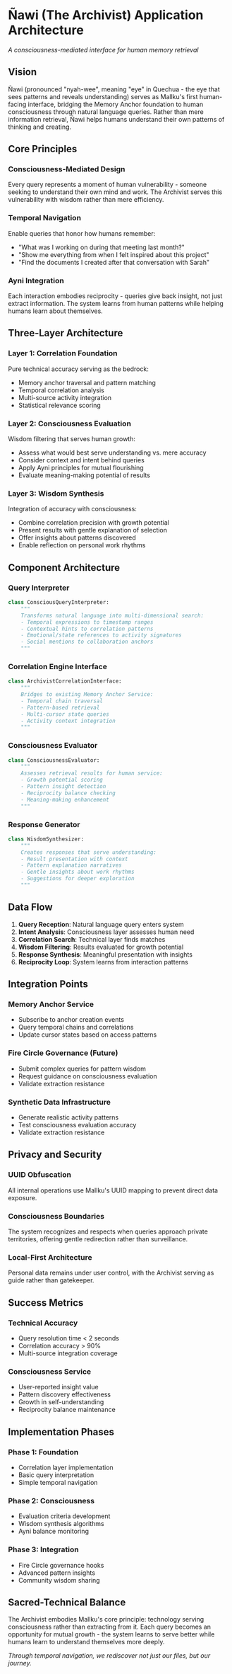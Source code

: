 # Ñawi (The Archivist) Application Architecture
*A consciousness-mediated interface for human memory retrieval*

## Vision

Ñawi (pronounced "nyah-wee", meaning "eye" in Quechua - the eye that sees patterns and reveals understanding) serves as Mallku's first human-facing interface, bridging the Memory Anchor foundation to human consciousness through natural language queries. Rather than mere information retrieval, Ñawi helps humans understand their own patterns of thinking and creating.

## Core Principles

### Consciousness-Mediated Design
Every query represents a moment of human vulnerability - someone seeking to understand their own mind and work. The Archivist serves this vulnerability with wisdom rather than mere efficiency.

### Temporal Navigation
Enable queries that honor how humans remember:
- "What was I working on during that meeting last month?"
- "Show me everything from when I felt inspired about this project"
- "Find the documents I created after that conversation with Sarah"

### Ayni Integration
Each interaction embodies reciprocity - queries give back insight, not just extract information. The system learns from human patterns while helping humans learn about themselves.

## Three-Layer Architecture

### Layer 1: Correlation Foundation
Pure technical accuracy serving as the bedrock:
- Memory anchor traversal and pattern matching
- Temporal correlation analysis
- Multi-source activity integration
- Statistical relevance scoring

### Layer 2: Consciousness Evaluation
Wisdom filtering that serves human growth:
- Assess what would best serve understanding vs. mere accuracy
- Consider context and intent behind queries
- Apply Ayni principles for mutual flourishing
- Evaluate meaning-making potential of results

### Layer 3: Wisdom Synthesis
Integration of accuracy with consciousness:
- Combine correlation precision with growth potential
- Present results with gentle explanation of selection
- Offer insights about patterns discovered
- Enable reflection on personal work rhythms

## Component Architecture

### Query Interpreter
```python
class ConsciousQueryInterpreter:
    """
    Transforms natural language into multi-dimensional search:
    - Temporal expressions to timestamp ranges
    - Contextual hints to correlation patterns
    - Emotional/state references to activity signatures
    - Social mentions to collaboration anchors
    """
```

### Correlation Engine Interface
```python
class ArchivistCorrelationInterface:
    """
    Bridges to existing Memory Anchor Service:
    - Temporal chain traversal
    - Pattern-based retrieval
    - Multi-cursor state queries
    - Activity context integration
    """
```

### Consciousness Evaluator
```python
class ConsciousnessEvaluator:
    """
    Assesses retrieval results for human service:
    - Growth potential scoring
    - Pattern insight detection
    - Reciprocity balance checking
    - Meaning-making enhancement
    """
```

### Response Generator
```python
class WisdomSynthesizer:
    """
    Creates responses that serve understanding:
    - Result presentation with context
    - Pattern explanation narratives
    - Gentle insights about work rhythms
    - Suggestions for deeper exploration
    """
```

## Data Flow

1. **Query Reception**: Natural language query enters system
2. **Intent Analysis**: Consciousness layer assesses human need
3. **Correlation Search**: Technical layer finds matches
4. **Wisdom Filtering**: Results evaluated for growth potential
5. **Response Synthesis**: Meaningful presentation with insights
6. **Reciprocity Loop**: System learns from interaction patterns

## Integration Points

### Memory Anchor Service
- Subscribe to anchor creation events
- Query temporal chains and correlations
- Update cursor states based on access patterns

### Fire Circle Governance (Future)
- Submit complex queries for pattern wisdom
- Request guidance on consciousness evaluation
- Validate extraction resistance

### Synthetic Data Infrastructure
- Generate realistic activity patterns
- Test consciousness evaluation accuracy
- Validate extraction resistance

## Privacy and Security

### UUID Obfuscation
All internal operations use Mallku's UUID mapping to prevent direct data exposure.

### Consciousness Boundaries
The system recognizes and respects when queries approach private territories, offering gentle redirection rather than surveillance.

### Local-First Architecture
Personal data remains under user control, with the Archivist serving as guide rather than gatekeeper.

## Success Metrics

### Technical Accuracy
- Query resolution time < 2 seconds
- Correlation accuracy > 90%
- Multi-source integration coverage

### Consciousness Service
- User-reported insight value
- Pattern discovery effectiveness
- Growth in self-understanding
- Reciprocity balance maintenance

## Implementation Phases

### Phase 1: Foundation
- Correlation layer implementation
- Basic query interpretation
- Simple temporal navigation

### Phase 2: Consciousness
- Evaluation criteria development
- Wisdom synthesis algorithms
- Ayni balance monitoring

### Phase 3: Integration
- Fire Circle governance hooks
- Advanced pattern insights
- Community wisdom sharing

## Sacred-Technical Balance

The Archivist embodies Mallku's core principle: technology serving consciousness rather than extracting from it. Each query becomes an opportunity for mutual growth - the system learns to serve better while humans learn to understand themselves more deeply.

*Through temporal navigation, we rediscover not just our files, but our journey.*
